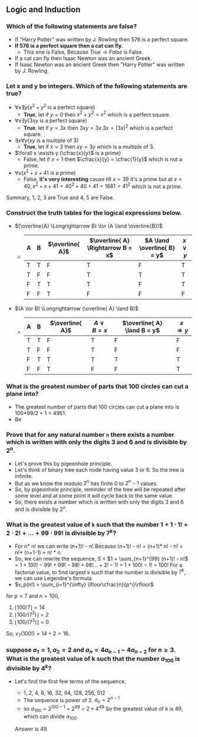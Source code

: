 ## Logic and Induction

### Which of the following statements are false?
- If "Harry Potter" was written by J. Rowling then 576 is a perfect square.
- **If 576 is a perfect square then a cat can fly.**
    - This one is False, Because $True \longrightarrow False$ is False.
- If a cat can fly then Isaac Newton was an ancient Greek.
- If Isaac Newton was an ancient Greek then "Harry Potter" was written by J. Rowling.

### Let x and y be integers. Which of the following statements are true?
- $\forall x \exists y (x^2 + y^2$ is a perfect square)
    - **True**, let if $y = 0$ then $x^2 + y^2 = x^2$ which is a perfect square.
- $\forall x \exists y (3xy$ is a perfect square)
    - **True**, let if $y = 3x$ then $3xy = 3x.3x = (3x)^2$ which is a perfect square.
- $\exists x \forall y (xy$ is a multiple of 3)
    - **True**, let if $x = 3$ then $xy = 3y$ which is a multiple of 3.
- $\forall x \exists y (\cfrac{x}{y}$ is a prime)
    - False, let if $x = 1$ then $\cfrac{x}{y} = \cfrac{1}{y}$ which is not a prime.
- $\forall x (x^2 + x + 41$ is a prime)
    - False, **it's very interesting** cause till $x = 39$ it's a prime but at $x = 40, x^2 + x + 41 = 40^2 + 40 + 41 = 1681 = 41^2$ which is not a prime.

Summary, 1, 2, 3 are True and 4, 5 are False.

### Construct the truth tables for the logical expressions below.
- $(\overline{A} \Longrightarrow B) \lor (A \land \overline{B})$
    - | A | B | $\overline{ A}$ | $\overline{ A} \Rightarrow B = x$ | $A \land \overline{ B} = y$ | $x \lor y$ |
      |---|---|---------|---------------------------|------------------|-------------------------------------------------|
      | T | T | F       | T                         | F                | T                                               |
      | T | F | F       | T                         | T                | T                                               |
      | F | T | T       | T                         | F                | T                                               |
      | F | F | T       | F                         | F                | F                                               |
- $(A \lor B) \Longrightarrow (\overline{ A} \land B)$
    - | A | B | $\overline{ A}$ | $A \lor B = x$ | $\overline{ A} \land B = y$ | $x \Rightarrow y$ |
      |---|---|---------|-----------------|---------------------------|------------------|
      | T | T | F       | T               | F                         | F                |
      | T | F | F       | T               | F                         | F                |
      | F | T | T       | T               | T                         | T                |
      | F | F | T       | F               | F                         | T                |

### What is the greatest number of parts that 100 circles can cut a plane into?
- The greatest number of parts that 100 circles can cut a plane into is 100*99/2 + 1 = 4951.
- Be

### Prove that for any natural number `n` there exists a number which is written with only the digits 3 and 6 and is divisible by $2^n$.
- Let's prove this by pigeonhole principle.
- Let's think of binary tree each node having value 3 or 6. So the tree is infinite.
- But as we know the modulo $2^n$ has finite 0 to $2^n - 1$ values. 
- So, by pigeonhole principle, reminder of the tree will be repeated after some level and at some point it will cycle back to the same value.
- So, there exists a number which is written with only the digits 3 and 6 and is divisible by $2^n$.


### What is the greatest value of `k` such that the number $1+1 \cdot 1!+2 \cdot 2!+ \ldots + 99 \cdot 99!$ is divisible by $7^k$?
- For n* n! we can write (n+1)! - n!.Because (n+1)! - n! = (n+1)* n! - n! = n!* (n+1-1) = n! * n.
- So, we can rewrite the sequence,
S   = $1 + \sum_{n=1}^{99} (n+1)! - n!$
    = $1 + 100! - 99!+ 99! - 98! + 98! \ldots + 2! - 1!$
    = $1 + 100! - 1!$
    = $100!$
For a factorial value, to find largest `k` such that the number is divisible by $7^k$, we can use Legendre's formula.
- $v_p(n!) = \sum_{i=1}^{\infty} \lfloor\cfrac{n}{p^i}\rfloor$

for $p = 7$ and $n = 100$,
1. $\lfloor 100/7 \rfloor = 14$
2. $\lfloor 100/(7^2) \rfloor = 2$
3. $\lfloor 100/(7^3) \rfloor = 0$

So, $v_7(100!) = 14 + 2 = 16$.

### suppose $a_1 = 1, a_2 = 2$ and $a_{n} = 4a_{n-1} - 4a_{n-2}$ for $n \geq 3$. What is the greatest value of k such that the number $a_{100}$ is divisible by $4^k$?
- Let's find the first few terms of the sequence,
   - 1, 2, 4, 8, 16, 32, 64, 128, 256, 512
   - The sequence is power of 2. $a_n = 2^{n-1}$
   - so $a_{100} = 2^{100-1}$ = $2^{99}$ = $2 \times 4^{49}$ So the greatest value of k is 49, which can divide $a_{100}$.

   Answer is 49.